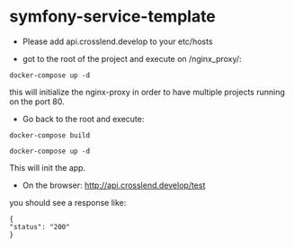 # symfony-service-template

* Please add api.crosslend.develop to your etc/hosts

* got to the root of the project and execute on /nginx_proxy/:
```$bash
docker-compose up -d
```

this will initialize the nginx-proxy in order to have multiple projects
running on the port 80.

* Go back to the root and execute:
```$bash
docker-compose build

docker-compose up -d
```

This will init the app.

* On the browser: http://api.crosslend.develop/test

you should see a response like: 
```$bash
{
"status": "200"
}
```

